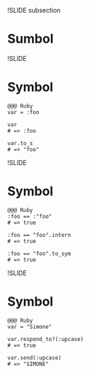 !SLIDE subsection
# Sumbol


!SLIDE
# Symbol

    @@@ Ruby
    var = :foo

    var
    # => :foo
    
    var.to_s
    # => "foo"


!SLIDE
# Symbol

    @@@ Ruby
    :foo == :"foo"
    # => true
    
    :foo == "foo".intern
    # => true
    
    :foo == "foo".to_sym
    # => true


!SLIDE
# Symbol

    @@@ Ruby
    var = "Simone"
    
    var.respond_to?(:upcase)
    # => true
    
    var.send(:upcase)
    # => "SIMONE"
